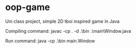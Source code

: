 # oop-game
Uni class project, simple 2D tboi inspired game in Java 

Compiling command:
javac -cp . -d .\bin .\main\Window.java

Run command:
java -cp .\bin main.Window
